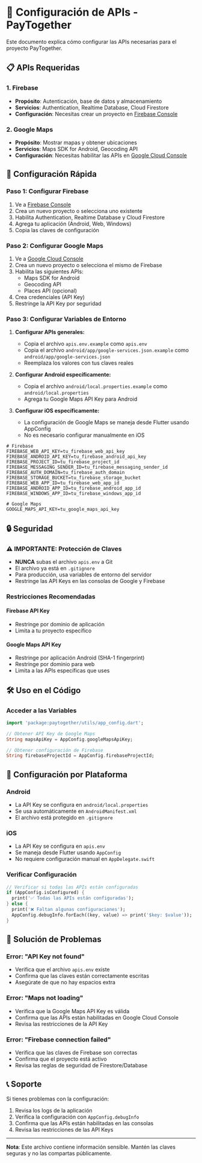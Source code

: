 # 🔐 Configuración de APIs - PayTogether

Este documento explica cómo configurar las APIs necesarias para el proyecto PayTogether.

## 📋 APIs Requeridas

### 1. Firebase
- **Propósito**: Autenticación, base de datos y almacenamiento
- **Servicios**: Authentication, Realtime Database, Cloud Firestore
- **Configuración**: Necesitas crear un proyecto en [Firebase Console](https://console.firebase.google.com/)

### 2. Google Maps
- **Propósito**: Mostrar mapas y obtener ubicaciones
- **Servicios**: Maps SDK for Android, Geocoding API
- **Configuración**: Necesitas habilitar las APIs en [Google Cloud Console](https://console.cloud.google.com/)

## 🚀 Configuración Rápida

### Paso 1: Configurar Firebase

1. Ve a [Firebase Console](https://console.firebase.google.com/)
2. Crea un nuevo proyecto o selecciona uno existente
3. Habilita Authentication, Realtime Database y Cloud Firestore
4. Agrega tu aplicación (Android, Web, Windows)
5. Copia las claves de configuración

### Paso 2: Configurar Google Maps

1. Ve a [Google Cloud Console](https://console.cloud.google.com/)
2. Crea un nuevo proyecto o selecciona el mismo de Firebase
3. Habilita las siguientes APIs:
   - Maps SDK for Android
   - Geocoding API
   - Places API (opcional)
4. Crea credenciales (API Key)
5. Restringe la API Key por seguridad

### Paso 3: Configurar Variables de Entorno

1. **Configurar APIs generales:**
   - Copia el archivo `apis.env.example` como `apis.env`
   - Copia el archivo `android/app/google-services.json.example` como `android/app/google-services.json`
   - Reemplaza los valores con tus claves reales

2. **Configurar Android específicamente:**
   - Copia el archivo `android/local.properties.example` como `android/local.properties`
   - Agrega tu Google Maps API Key para Android

3. **Configurar iOS específicamente:**
   - La configuración de Google Maps se maneja desde Flutter usando AppConfig
   - No es necesario configurar manualmente en iOS

```env
# Firebase
FIREBASE_WEB_API_KEY=tu_firebase_web_api_key
FIREBASE_ANDROID_API_KEY=tu_firebase_android_api_key
FIREBASE_PROJECT_ID=tu_firebase_project_id
FIREBASE_MESSAGING_SENDER_ID=tu_firebase_messaging_sender_id
FIREBASE_AUTH_DOMAIN=tu_firebase_auth_domain
FIREBASE_STORAGE_BUCKET=tu_firebase_storage_bucket
FIREBASE_WEB_APP_ID=tu_firebase_web_app_id
FIREBASE_ANDROID_APP_ID=tu_firebase_android_app_id
FIREBASE_WINDOWS_APP_ID=tu_firebase_windows_app_id

# Google Maps
GOOGLE_MAPS_API_KEY=tu_google_maps_api_key
```

## 🔒 Seguridad

### ⚠️ IMPORTANTE: Protección de Claves

- **NUNCA** subas el archivo `apis.env` a Git
- El archivo ya está en `.gitignore`
- Para producción, usa variables de entorno del servidor
- Restringe las API Keys en las consolas de Google y Firebase

### Restricciones Recomendadas

#### Firebase API Key
- Restringe por dominio de aplicación
- Limita a tu proyecto específico

#### Google Maps API Key
- Restringe por aplicación Android (SHA-1 fingerprint)
- Restringe por dominio para web
- Limita a las APIs específicas que uses

## 🛠️ Uso en el Código

### Acceder a las Variables

```dart
import 'package:paytogether/utils/app_config.dart';

// Obtener API Key de Google Maps
String mapsApiKey = AppConfig.googleMapsApiKey;

// Obtener configuración de Firebase
String firebaseProjectId = AppConfig.firebaseProjectId;
```

## 📱 Configuración por Plataforma

### Android
- La API Key se configura en `android/local.properties`
- Se usa automáticamente en `AndroidManifest.xml`
- El archivo está protegido en `.gitignore`

### iOS
- La API Key se configura en `apis.env`
- Se maneja desde Flutter usando `AppConfig`
- No requiere configuración manual en `AppDelegate.swift`

### Verificar Configuración

```dart
// Verificar si todas las APIs están configuradas
if (AppConfig.isConfigured) {
  print('✅ Todas las APIs están configuradas');
} else {
  print('❌ Faltan algunas configuraciones');
  AppConfig.debugInfo.forEach((key, value) => print('$key: $value'));
}
```

## 🐛 Solución de Problemas

### Error: "API Key not found"
- Verifica que el archivo `apis.env` existe
- Confirma que las claves están correctamente escritas
- Asegúrate de que no hay espacios extra

### Error: "Maps not loading"
- Verifica que la Google Maps API Key es válida
- Confirma que las APIs están habilitadas en Google Cloud Console
- Revisa las restricciones de la API Key

### Error: "Firebase connection failed"
- Verifica que las claves de Firebase son correctas
- Confirma que el proyecto está activo
- Revisa las reglas de seguridad de Firestore/Database

## 📞 Soporte

Si tienes problemas con la configuración:

1. Revisa los logs de la aplicación
2. Verifica la configuración con `AppConfig.debugInfo`
3. Confirma que las APIs están habilitadas en las consolas
4. Revisa las restricciones de las API Keys

---

**Nota**: Este archivo contiene información sensible. Mantén las claves seguras y no las compartas públicamente. 